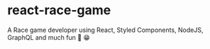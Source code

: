 # react-race-game
A Race game developer using React, Styled Components, NodeJS, GraphQL and much fun :blue_car: :grin:
